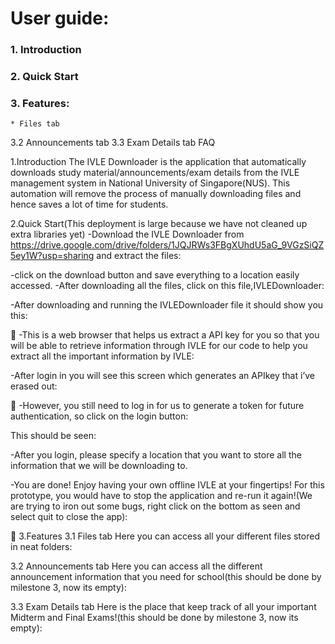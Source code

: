 # User guide:
  ### 1. Introduction
  ### 2. Quick Start
  ### 3. Features:
    * Files tab
3.2  Announcements tab
3.3  Exam Details tab
FAQ

1.Introduction
The IVLE Downloader is the application that automatically downloads study material/announcements/exam details from the IVLE management system in National University of Singapore(NUS). This automation will remove the process of manually downloading files and hence saves a lot of time for students.

2.Quick Start(This deployment is large because we have not cleaned up extra libraries yet)
-Download the IVLE Downloader from https://drive.google.com/drive/folders/1JQJRWs3FBgXUhdU5aG_9VGzSiQZ5ey1W?usp=sharing and extract the files:


-click on the download button and save everything to a location easily accessed.
-After downloading all the files, click on this file,IVLEDownloader:


-After downloading and running the IVLEDownloader file it should show you this:


-This is a web browser that helps us extract a API key for you so that you will be able to retrieve information through IVLE for our code to help you extract all the important information by IVLE:


-After login in you will see this screen which generates an APIkey that i’ve erased out:


-However, you still need to log in for us to generate a token for future authentication, so click on the login button:


This should be seen:


-After you login, please specify a location that you want to store all the information that we will be downloading to.




-You are done! Enjoy having your own offline IVLE at your fingertips! For this prototype, you would have to stop the application and re-run it again!(We are trying to iron out some bugs, right click on the bottom as seen and select quit to close the app):


3.Features
3.1  Files tab
Here you can access all your different files stored in neat folders:

3.2  Announcements tab
Here you can access all the different announcement information that you need for school(this should be done by milestone 3, now its empty):



3.3  Exam Details tab
Here is the place that keep track of all your important Midterm and Final Exams!(this should be done by milestone 3, now its empty):


